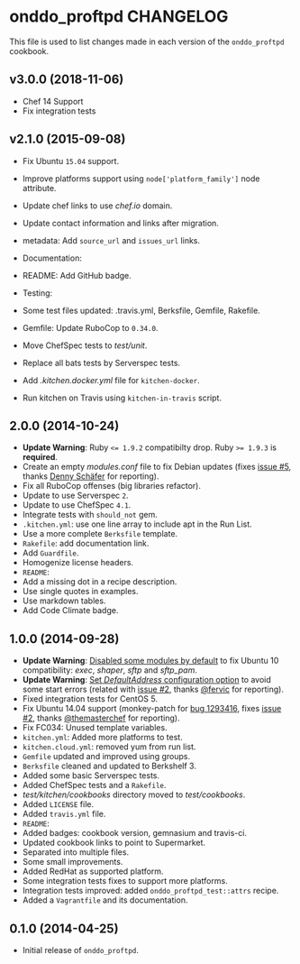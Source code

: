 onddo_proftpd CHANGELOG
=======================

This file is used to list changes made in each version of the `onddo_proftpd` cookbook.

## v3.0.0 (2018-11-06)

* Chef 14 Support
* Fix integration tests

## v2.1.0 (2015-09-08)

* Fix Ubuntu `15.04` support.
* Improve platforms support using `node['platform_family']` node attribute.
* Update chef links to use *chef.io* domain.
* Update contact information and links after migration.
* metadata: Add `source_url` and `issues_url` links.

* Documentation:
 * README: Add GitHub badge.

* Testing:
 * Some test files updated: .travis.yml, Berksfile, Gemfile, Rakefile.
 * Gemfile: Update RuboCop to `0.34.0`.
 * Move ChefSpec tests to *test/unit*.
 * Replace all bats tests by Serverspec tests.
 * Add *.kitchen.docker.yml* file for `kitchen-docker`.
 * Run kitchen on Travis using `kitchen-in-travis` script.

## 2.0.0 (2014-10-24)

* **Update Warning**: Ruby `<= 1.9.2` compatibilty drop. Ruby `>= 1.9.3` is **required**.
* Create an empty *modules.conf* file to fix Debian updates (fixes [issue #5](https://github.com/zuazo/proftpd-cookbook/issues/5), thanks [Denny Schäfer](https://github.com/tuxinaut) for reporting).
* Fix all RuboCop offenses (big libraries refactor).
* Update to use Serverspec `2`.
* Update to use ChefSpec `4.1`.
* Integrate tests with `should_not` gem.
* `.kitchen.yml`: use one line array to include apt in the Run List.
* Use a more complete `Berksfile` template.
* `Rakefile`: add documentation link.
* Add `Guardfile`.
* Homogenize license headers.
* `README`:
 * Add a missing dot in a recipe description.
 * Use single quotes in examples.
 * Use markdown tables.
 * Add Code Climate badge.

## 1.0.0 (2014-09-28)

* **Update Warning**: [Disabled some modules by default](https://github.com/zuazo/proftpd-cookbook/commit/9ba698f99b27348084cba7cd10c460edbca0484a) to fix Ubuntu 10 compatibility: *exec*, *shaper*, *sftp* and *sftp_pam*.
* **Update Warning**: [Set *DefaultAddress* configuration option](https://github.com/zuazo/proftpd-cookbook/blob/ccc7f116b38581a2b6637600bd864feaa27da639/attributes/conf.rb#L1) to avoid some start errors (related with [issue #2](https://github.com/zuazo/proftpd-cookbook/issues/2), thanks [@fervic](https://github.com/fervic) for reporting).
* Fixed integration tests for CentOS 5.
* Fix Ubuntu 14.04 support (monkey-patch for [bug 1293416](https://bugs.launchpad.net/ubuntu/+source/proftpd-dfsg/+bug/1293416), fixes [issue #2](https://github.com/zuazo/proftpd-cookbook/issues/2), thanks [@themasterchef](https://github.com/themasterchef) for reporting).
* Fix FC034: Unused template variables.
* `kitchen.yml`: Added more platforms to test.
* `kitchen.cloud.yml`: removed yum from run list.
* `Gemfile` updated and improved using groups.
* `Berksfile` cleaned and updated to Berkshelf 3.
* Added some basic Serverspec tests.
* Added ChefSpec tests and a `Rakefile`.
* *test/kitchen/cookbooks* directory moved to *test/cookbooks*.
* Added `LICENSE` file.
* Added `travis.yml` file.
* `README`:
 * Added badges: cookbook version, gemnasium and travis-ci.
 * Updated cookbook links to point to Supermarket.
 * Separated into multiple files.
 * Some small improvements.
* Added RedHat as supported platform.
* Some integration tests fixes to support more platforms.
* Integration tests improved: added `onddo_proftpd_test::attrs` recipe.
* Added a `Vagrantfile` and its documentation.

## 0.1.0 (2014-04-25)

* Initial release of `onddo_proftpd`.

